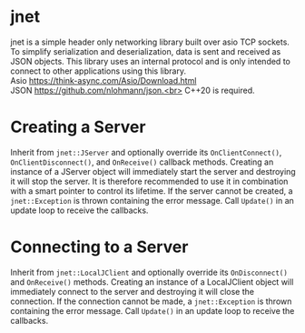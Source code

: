 # jnet

jnet is a simple header only networking library built over asio TCP sockets. To simplify serialization and deserialization, data is sent and received as JSON objects. This library uses an internal protocol and is only intended to connect to other applications using this library.<br>
Asio https://think-async.com/Asio/Download.html<br>
JSON https://github.com/nlohmann/json.<br>
C++20 is required. 

# Creating a Server

Inherit from `jnet::JServer` and optionally override its `OnClientConnect()`, `OnClientDisconnect()`, and `OnReceive()` callback methods. Creating an instance of a JServer object will immediately start the server and destroying it will stop the server. It is therefore recommended to use it in combination with a smart pointer to control its lifetime. If the server cannot be created, a `jnet::Exception` is thrown containing the error message. Call `Update()` in an update loop to receive the callbacks. 

# Connecting to a Server

Inherit from `jnet::LocalJClient` and optionally override its `OnDisconnect()` and `OnReceive()` methods. Creating an instance of a LocalJClient object will immediately connect to the server and destroying it will close the connection. If the connection cannot be made, a `jnet::Exception` is thrown containing the error message. Call `Update()` in an update loop to receive the callbacks. 
